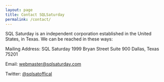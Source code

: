 ```yaml
---
layout: page
title: Contact SQLSaturday
permalink: /contact/
---
```


SQL Saturday is an independent corporation established in the United States, in Texas. We can be reached in these ways:

Mailing Address:
    SQL Saturday
    1999 Bryan Street
    Suite 900
    Dallas, Texas 75201
    
Email: [webmaster@sqlsaturday.com](mailto:webmaster@sqlsaturday.com)

Twitter: [@sqlsatoffical](https://twitter.com/sqlsatofficial/)


